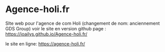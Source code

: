 # Agence-holi.fr
SIte web pour l'agence de com Holi (changement de nom: anciennement GDS Group)
voir le site en version github page : https://joailys.github.io/Agence-holi.fr/

le site en ligne: https://agence-holi.fr/
